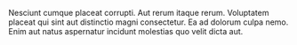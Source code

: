 Nesciunt cumque placeat corrupti.
Aut rerum itaque rerum.
Voluptatem placeat qui sint aut distinctio magni consectetur.
Ea ad dolorum culpa nemo.
Enim aut natus aspernatur incidunt molestias quo velit dicta aut.